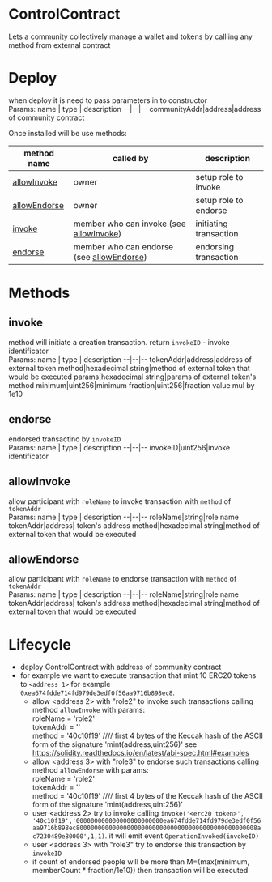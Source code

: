 # ControlContract
Lets a community collectively manage a wallet and tokens by calliing any method from external contract

# Deploy
when deploy it is need to pass parameters in to constructor<br/>
Params:
name  | type | description
--|--|--
communityAddr|address|address of community contract

Once installed will be use methods:
<table>
<thead>
	<tr>
		<th>method name</th>
		<th>called by</th>
		<th>description</th>
	</tr>
</thead>
<tbody>
	<tr>
		<td><a href="#allowinvoke">allowInvoke</a></td>
		<td>owner</td>
		<td>setup role to invoke</td>
	</tr>
	<tr>
		<td><a href="#allowendorse">allowEndorse</a></td>
		<td>owner</td>
		<td>setup role to endorse</td>
	</tr>
	<tr>
		<td><a href="#invoke">invoke</a></td>
		<td>member who can invoke (see <a href="#allowinvoke">allowInvoke</a>)</td>
		<td>initiating transaction</td>
	</tr>
	<tr>
		<td><a href="#endorse">endorse</a></td>
		<td>member who can endorse (see <a href="#allowendorse">allowEndorse</a>)</td>
		<td>endorsing transaction</td>
	</tr>
</tbody>
</table>

# Methods
 
## invoke
method will initiate a creation transaction. return `invokeID` - invoke identificator<br/>
Params:
name  | type | description
--|--|--
tokenAddr|address|address of external token
method|hexadecimal string|method of external token that would be executed
params|hexadecimal string|params of external token's method
minimum|uint256|minimum
fraction|uint256|fraction value mul by 1e10

## endorse
endorsed transactino by `invokeID`<br/>
Params:
name  | type | description
--|--|--
invokeID|uint256|invoke identificator

## allowInvoke
allow participant with `roleName` to invoke transaction with `method` of `tokenAddr`<br/>
Params:
name  | type | description
--|--|--
roleName|string|role name
tokenAddr|address| token's address
method|hexadecimal string|method of external token that would be executed

## allowEndorse
allow participant with `roleName` to endorse transaction with `method` of `tokenAddr`<br/>
Params:
name  | type | description
--|--|--
roleName|string|role name
tokenAddr|address| token's address
method|hexadecimal string|method of external token that would be executed


# Lifecycle
* deploy ControlContract with address of community contract
* for example we want to execute transaction that mint 10 ERC20 tokens to `<address 1>` for example `0xea674fdde714fd979de3edf0f56aa9716b898ec8`.
    * allow <address 2> with "role2" to invoke such transactions calling method `allowInvoke` with params:<br/>
    roleName = 'role2'<br/>
    tokenAddr = '<erc20 token>'<br/>
    method = '40c10f19' //// first 4 bytes of the Keccak hash of the ASCII form of the signature 'mint(address,uint256)' see https://solidity.readthedocs.io/en/latest/abi-spec.html#examples<br/>
    * allow <address 3> with "role3" to endorse such transactions calling method `allowEndorse` with params:<br/>
    roleName = 'role2'<br/>
    tokenAddr = '<erc20 token>'<br/>
    method = '40c10f19' //// first 4 bytes of the Keccak hash of the ASCII form of the signature 'mint(address,uint256)'<br/>
    * user <address 2> try to invoke calling `invoke('<erc20 token>', '40c10f19','000000000000000000000000ea674fdde714fd979de3edf0f56aa9716b898ec80000000000000000000000000000000000000000000000008ac7230489e80000',1,1)`.  it will emit event `OperationInvoked(invokeID)`
    * user <address 3> with "role3" try to endorse this transaction by `invokeID`
    * if count of endorsed people will be more than M=(max(minimum,  memberCount * fraction/1e10)) then transaction will be executed
